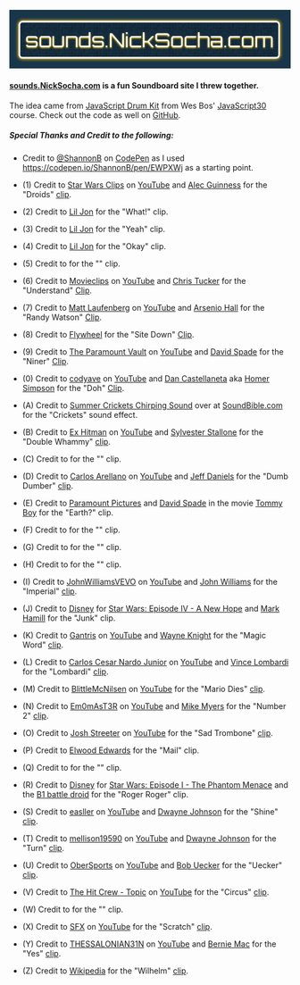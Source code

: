 ![alt text](https://github.com/nicksocha/nicksocha-sounds/blob/main/images/nicksocha-sounds.png?raw=true)

#### [sounds.NickSocha.com](https://sounds.NickSocha.com) is a fun Soundboard site I threw together.

The idea came from [JavaScript Drum Kit](https://www.youtube.com/watch?v=VuN8qwZoego) from Wes Bos' [JavaScript30](https://javascript30.com/) course. Check out the code as well on [GitHub](https://github.com/wesbos/JavaScript30/tree/master/01%20-%20JavaScript%20Drum%20Kit).

##### Special Thanks and Credit to the following:

- Credit to [@ShannonB](https://codepen.io/ShannonB/) on [CodePen](https://codepen.io/) as I used https://codepen.io/ShannonB/pen/EWPXWj as a starting point.

- (1) Credit to [Star Wars Clips](https://www.youtube.com/channel/UCIBv9_sjcQIfb7h2c-fdIpQ) on [YouTube](https://www.youtube.com/) and [Alec Guinness](https://en.wikipedia.org/wiki/Alec_Guinness) for the "Droids" [clip](https://youtu.be/ihyjXd2C-E8?t=70).

- (2) Credit to [Lil Jon](https://en.wikipedia.org/wiki/Lil_Jon) for the "What!" clip.

- (3) Credit to [Lil Jon](https://en.wikipedia.org/wiki/Lil_Jon) for the "Yeah" clip.

- (4) Credit to [Lil Jon](https://en.wikipedia.org/wiki/Lil_Jon) for the "Okay" clip.

- (5) Credit to for the "" clip.

- (6) Credit to [Movieclips](https://www.youtube.com/channel/UC3gNmTGu-TTbFPpfSs5kNkg) on [YouTube](https://www.youtube.com/) and [Chris Tucker](https://en.wikipedia.org/wiki/Chris_Tucker) for the "Understand" [Clip](https://youtu.be/0Rl9Cxc7uZA?t=25).

- (7) Credit to [Matt Laufenberg](https://www.youtube.com/channel/UCfxdHuwHM7BNjaF3pmEwzkQ) on [YouTube](https://www.youtube.com/) and [Arsenio Hall](https://en.wikipedia.org/wiki/Arsenio_Hall) for the "Randy Watson" [Clip](https://youtu.be/LRZ4FEuAEZA?t=100).

- (8) Credit to [Flywheel](https://getflywheel.com/) for the "Site Down" [Clip](https://getflywheel.com/white-label/?wvideo=e96dfk0xyo).

- (9) Credit to [The Paramount Vault](https://www.youtube.com/channel/UCzMVH2jEyEwXPBvyht8xQNw) on [YouTube](https://www.youtube.com/) and [David Spade](https://en.wikipedia.org/wiki/David_Spade) for the "Niner" [Clip](https://youtu.be/9Ebfc1KJuO4?t=32).

- (0) Credit to [codyave](https://www.youtube.com/channel/UCkc0GMBNvRWAVy0yTT8c8qw) on [YouTube](https://www.youtube.com/) and [Dan Castellaneta](https://en.wikipedia.org/wiki/Dan_Castellaneta) aka [Homer Simpson](https://en.wikipedia.org/wiki/Homer_Simpson) for the "Doh" [Clip](https://youtu.be/6hyOLydRFfU?t=199).

- (A) Credit to [Summer Crickets Chirping Sound](http://soundbible.com/295-Summer-Crickets-Chirping.html) over at [SoundBible.com](http://soundbible.com/) for the "Crickets" sound effect.

- (B) Credit to [Ex Hitman](https://www.youtube.com/channel/UCO3Fjw1TKs_1LdyAVIWSMFg) on [YouTube](https://www.youtube.com/) and [Sylvester Stallone](https://en.wikipedia.org/wiki/Sylvester_Stallone) for the "Double Whammy" [clip](https://youtu.be/2NsjFfdQKLU?t=101).

- (C) Credit to for the "" clip.

- (D) Credit to [Carlos Arellano](https://www.youtube.com/channel/UCqqPsEDq3uURqulMW8cXxsw) on [YouTube](https://www.youtube.com/) and [Jeff Daniels](https://en.wikipedia.org/wiki/Jeff_Daniels) for the "Dumb Dumber" [clip](https://youtu.be/UnkefjCES-4?t=47).

- (E) Credit to [Paramount Pictures](https://en.wikipedia.org/wiki/Paramount_Pictures) and [David Spade](https://en.wikipedia.org/wiki/David_Spade) in the movie [Tommy Boy](https://en.wikipedia.org/wiki/Tommy_Boy) for the "Earth?" clip.

- (F) Credit to for the "" clip.

- (G) Credit to for the "" clip.

- (H) Credit to for the "" clip.

- (I) Credit to [JohnWilliamsVEVO](https://www.youtube.com/channel/UCKweR9XAI8wDuXdV7uAfvNw) on [YouTube](https://www.youtube.com/) and [John Williams](https://en.wikipedia.org/wiki/John_Williams) for the "Imperial" [clip](https://youtu.be/u7HF4JG1pOg?t=10).

- (J) Credit to [Disney](https://www.disney.com/) for [Star Wars: Episode IV - A New Hope](https://en.wikipedia.org/wiki/Star_Wars) and [Mark Hamill](https://en.wikipedia.org/wiki/Mark_Hamill) for the "Junk" clip.

- (K) Credit to [Gantris](https://www.youtube.com/channel/UCIg4UhdCyBM_kQTzJ6wH1ig) on [YouTube](https://www.youtube.com/) and [Wayne Knight](https://en.wikipedia.org/wiki/Wayne_Knight) for the "Magic Word" [clip](https://www.youtube.com/watch?v=RVSEaTWM3kU).

- (L) Credit to [Carlos Cesar Nardo Junior](https://www.youtube.com/channel/UCOMSXoVD-PhVacaGfefauYw) on [YouTube](https://www.youtube.com/) and [Vince Lombardi](https://en.wikipedia.org/wiki/Vince_Lombardi) for the "Lombardi" [clip](https://www.youtube.com/watch?v=4V0TYIO6yv4).

- (M) Credit to [BlittleMcNilsen](https://www.youtube.com/channel/UCbRbHZdQSocaoCwtyjC1v5Q) on [YouTube](https://www.youtube.com/) for the "Mario Dies" [clip](https://www.youtube.com/watch?v=M6KOEMJKdEI).

- (N) Credit to [Em0mAsT3R](https://www.youtube.com/channel/UCEd-HxDnvPCgj8wT7bd5yaA) on [YouTube](https://www.youtube.com/) and [Mike Myers](https://en.wikipedia.org/wiki/Mike_Myers) for the "Number 2" [clip](https://youtu.be/PBtC_eKVVEE?t=104).

- (O) Credit to [Josh Streeter](https://www.youtube.com/channel/UCTpyPReWsRoiFiU7RPKJ8cw) on [YouTube](https://www.youtube.com/) for the "Sad Trombone" [clip](https://www.youtube.com/watch?v=yJxCdh1Ps48).

- (P) Credit to [Elwood Edwards](https://en.wikipedia.org/wiki/Elwood_Edwards) for the "Mail" clip.

- (Q) Credit to for the "" clip.

- (R) Credit to [Disney](https://www.disney.com/) for [Star Wars: Episode I - The Phantom Menace](https://en.wikipedia.org/wiki/Star_Wars:_Episode_I_–_The_Phantom_Menace) and the [B1 battle droid](https://www.starwars.com/databank/battle-droid) for the "Roger Roger" clip.

- (S) Credit to [easller](https://www.youtube.com/channel/UCqdU7P1rKJgKABsQfnBOPZw) on [YouTube](https://www.youtube.com/) and [Dwayne Johnson](https://en.wikipedia.org/wiki/Dwayne_Johnson) for the "Shine" [clip](https://youtu.be/hVMiksEenaM?t=2).

- (T) Credit to [mellison19590](https://www.youtube.com/channel/UCU-GQmkaqfEaC73Y5avr5Dg) on [YouTube](https://www.youtube.com/) and [Dwayne Johnson](https://en.wikipedia.org/wiki/Dwayne_Johnson) for the "Turn" [clip](https://www.youtube.com/watch?v=zjB0nQT3PJQ).

- (U) Credit to [OberSports](https://www.youtube.com/channel/UCKPgypMbabHncaWm4CAYAqQ) on [YouTube](https://www.youtube.com/) and [Bob Uecker](https://en.wikipedia.org/wiki/Bob_Uecker) for the "Uecker" [clip](https://youtu.be/lkxOz1BgYDU?t=9).

- (V) Credit to [The Hit Crew - Topic](https://www.youtube.com/channel/UCxjZHRbBCVMZYfV21SUaSAQ) on [YouTube](https://www.youtube.com/) for the "Circus" [clip](https://youtu.be/pct1uEhAqBQ?t=11).

- (W) Credit to for the "" clip.

<!-- prettier-ignore-start -->

- (X) Credit to [SFX](https://www.youtube.com/channel/UCRHrSNdSQ0i-x1OYTlJlY0A) on [YouTube](https://www.youtube.com/) for the "Scratch" [clip](https://www.youtube.com/watch?v=6pQ3L9t25GI).

<!-- prettier-ignore-end -->

- (Y) Credit to [THESSALONIAN31N](https://www.youtube.com/channel/UC3Kou_6XjdJHE3oyXD0vA8w) on [YouTube](https://www.youtube.com/) and [Bernie Mac](https://en.wikipedia.org/wiki/Bernie_Mac) for the "Yes" [clip](https://www.youtube.com/watch?v=Lfxo4Ls9fbc&feature=youtu.be&t=23).

- (Z) Credit to [Wikipedia](https://en.wikipedia.org) for the "Wilhelm" [clip](https://en.wikipedia.org/wiki/Wilhelm_scream).
